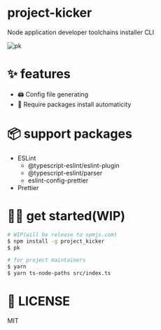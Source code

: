 # project-kicker

Node application developer toolchains installer CLI

![pk](https://user-images.githubusercontent.com/40014236/169387347-02a5bf2f-006c-4d2e-b9e5-06ffc8415448.gif)

# ✨ features 

- 🖨️ Config file generating
- 💼 Require packages install automaticity

# 📦️ support packages

- ESLint
  - @typescript-eslint/eslint-plugin
  - @typescript-eslint/parser
  - eslint-config-prettier
- Prettier

# 🧑‍💻 get started(WIP)

```bash
# WIP(will be release to npmjs.com)
$ npm install -g project_kicker
$ pk
```

```bash
# for project maintainers
$ yarn
$ yarn ts-node-paths src/index.ts
```

# 📄 LICENSE

MIT
